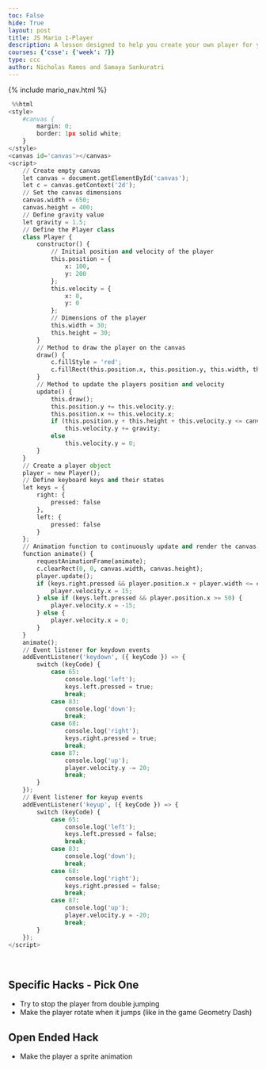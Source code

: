```yaml
---
toc: False
hide: True
layout: post
title: JS Mario 1-Player
description: A lesson designed to help you create your own player for your game
courses: {'csse': {'week': 7}}
type: ccc
author: Nicholas Ramos and Samaya Sankuratri
---
```


{% include mario_nav.html %}



```python
 %%html
<style>
    #canvas {
        margin: 0;
        border: 1px solid white;
    }
</style>
<canvas id='canvas'></canvas>
<script>
    // Create empty canvas
    let canvas = document.getElementById('canvas');
    let c = canvas.getContext('2d');
    // Set the canvas dimensions
    canvas.width = 650;
    canvas.height = 400;
    // Define gravity value
    let gravity = 1.5;
    // Define the Player class
    class Player {
        constructor() {
            // Initial position and velocity of the player
            this.position = {
                x: 100,
                y: 200
            };
            this.velocity = {
                x: 0,
                y: 0
            };
            // Dimensions of the player
            this.width = 30;
            this.height = 30;
        }
        // Method to draw the player on the canvas
        draw() {
            c.fillStyle = 'red';
            c.fillRect(this.position.x, this.position.y, this.width, this.height);
        }
        // Method to update the players position and velocity
        update() {
            this.draw();
            this.position.y += this.velocity.y;
            this.position.x += this.velocity.x;
            if (this.position.y + this.height + this.velocity.y <= canvas.height)
                this.velocity.y += gravity;
            else
                this.velocity.y = 0;
        }
    }
    // Create a player object
    player = new Player();
    // Define keyboard keys and their states
    let keys = {
        right: {
            pressed: false
        },
        left: {
            pressed: false
        }
    };
    // Animation function to continuously update and render the canvas
    function animate() {
        requestAnimationFrame(animate);
        c.clearRect(0, 0, canvas.width, canvas.height);
        player.update();
        if (keys.right.pressed && player.position.x + player.width <= canvas.width - 50) {
            player.velocity.x = 15;
        } else if (keys.left.pressed && player.position.x >= 50) {
            player.velocity.x = -15;
        } else {
            player.velocity.x = 0;
        }
    }
    animate();
    // Event listener for keydown events
    addEventListener('keydown', ({ keyCode }) => {
        switch (keyCode) {
            case 65:
                console.log('left');
                keys.left.pressed = true;
                break;
            case 83:
                console.log('down');
                break;
            case 68:
                console.log('right');
                keys.right.pressed = true;
                break;
            case 87:
                console.log('up');
                player.velocity.y -= 20;
                break;
        }
    });
    // Event listener for keyup events
    addEventListener('keyup', ({ keyCode }) => {
        switch (keyCode) {
            case 65:
                console.log('left');
                keys.left.pressed = false;
                break;
            case 83:
                console.log('down');
                break;
            case 68:
                console.log('right');
                keys.right.pressed = false;
                break;
            case 87:
                console.log('up');
                player.velocity.y = -20;
                break;
        }
    });
</script>
```


<style>
   #canvas {
       margin: 0;
       border: 1px solid white;
   }
</style>
<canvas id='canvas'></canvas>
<script>
   // Create empty canvas
   let canvas = document.getElementById('canvas');
   let c = canvas.getContext('2d');
   // Set the canvas dimensions
   canvas.width = 650;
   canvas.height = 400;
   // Define gravity value
   let gravity = 1.5;
   // Define the Player class
   class Player {
       constructor() {
           // Initial position and velocity of the player
           this.position = {
               x: 100,
               y: 200
           };
           this.velocity = {
               x: 0,
               y: 0
           };
           // Dimensions of the player
           this.width = 30;
           this.height = 30;
       }
       // Method to draw the player on the canvas
       draw() {
           c.fillStyle = 'red';
           c.fillRect(this.position.x, this.position.y, this.width, this.height);
       }
       // Method to update the players position and velocity
       update() {
           this.draw();
           this.position.y += this.velocity.y;
           this.position.x += this.velocity.x;
           if (this.position.y + this.height + this.velocity.y <= canvas.height)
               this.velocity.y += gravity;
           else
               this.velocity.y = 0;
       }
   }
   // Create a player object
   player = new Player();
   // Define keyboard keys and their states
   let keys = {
       right: {
           pressed: false
       },
       left: {
           pressed: false
       }
   };
   // Animation function to continuously update and render the canvas
   function animate() {
       requestAnimationFrame(animate);
       c.clearRect(0, 0, canvas.width, canvas.height);
       player.update();
       if (keys.right.pressed && player.position.x + player.width <= canvas.width - 50) {
           player.velocity.x = 15;
       } else if (keys.left.pressed && player.position.x >= 50) {
           player.velocity.x = -15;
       } else {
           player.velocity.x = 0;
       }
   }
   animate();
   // Event listener for keydown events
   addEventListener('keydown', ({ keyCode }) => {
       switch (keyCode) {
           case 65:
               console.log('left');
               keys.left.pressed = true;
               break;
           case 83:
               console.log('down');
               break;
           case 68:
               console.log('right');
               keys.right.pressed = true;
               break;
           case 87:
               console.log('up');
               player.velocity.y -= 20;
               break;
       }
   });
   // Event listener for keyup events
   addEventListener('keyup', ({ keyCode }) => {
       switch (keyCode) {
           case 65:
               console.log('left');
               keys.left.pressed = false;
               break;
           case 83:
               console.log('down');
               break;
           case 68:
               console.log('right');
               keys.right.pressed = false;
               break;
           case 87:
               console.log('up');
               player.velocity.y = -20;
               break;
       }
   });
</script>



## Specific Hacks - Pick One
- Try to stop the player from double jumping
- Make the player rotate when it jumps (like in the game Geometry Dash)

## Open Ended Hack
- Make the player a sprite animation

